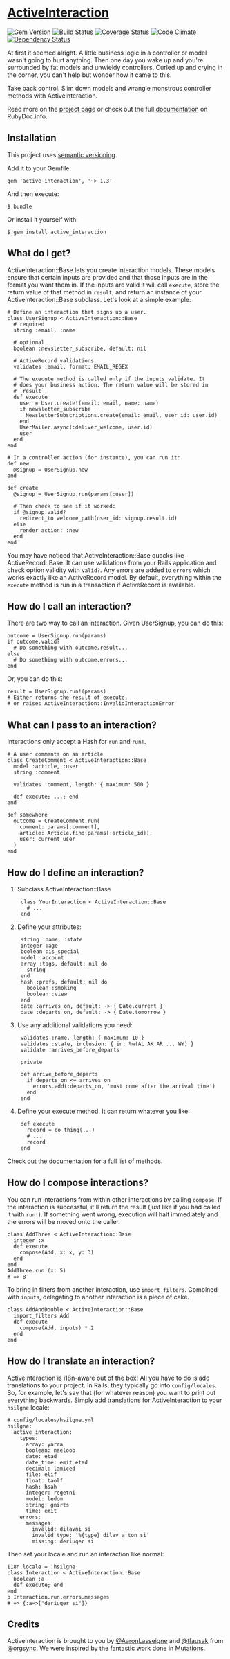 # [ActiveInteraction][0]

[![Gem Version][1]][2]
[![Build Status][3]][4]
[![Coverage Status][5]][6]
[![Code Climate][7]][8]
[![Dependency Status][9]][10]

At first it seemed alright. A little business logic in a controller
or model wasn't going to hurt anything. Then one day you wake up
and you're surrounded by fat models and unwieldy controllers. Curled
up and crying in the corner, you can't help but wonder how it came
to this.

Take back control. Slim down models and wrangle monstrous controller
methods with ActiveInteraction.

Read more on the [project page][11] or check out the full [documentation][12]
on RubyDoc.info.

## Installation

This project uses [semantic versioning][13].

Add it to your Gemfile:

    gem 'active_interaction', '~> 1.3'

And then execute:

    $ bundle

Or install it yourself with:

    $ gem install active_interaction

## What do I get?

ActiveInteraction::Base lets you create interaction models. These
models ensure that certain inputs are provided and that those
inputs are in the format you want them in. If the inputs are valid
it will call `execute`, store the return value of that method in
`result`, and return an instance of your ActiveInteraction::Base
subclass. Let's look at a simple example:

    # Define an interaction that signs up a user.
    class UserSignup < ActiveInteraction::Base
      # required
      string :email, :name

      # optional
      boolean :newsletter_subscribe, default: nil

      # ActiveRecord validations
      validates :email, format: EMAIL_REGEX

      # The execute method is called only if the inputs validate. It
      # does your business action. The return value will be stored in
      # `result`.
      def execute
        user = User.create!(email: email, name: name)
        if newsletter_subscribe
          NewsletterSubscriptions.create(email: email, user_id: user.id)
        end
        UserMailer.async(:deliver_welcome, user.id)
        user
      end
    end

    # In a controller action (for instance), you can run it:
    def new
      @signup = UserSignup.new
    end

    def create
      @signup = UserSignup.run(params[:user])

      # Then check to see if it worked:
      if @signup.valid?
        redirect_to welcome_path(user_id: signup.result.id)
      else
        render action: :new
      end
    end

You may have noticed that ActiveInteraction::Base quacks like
ActiveRecord::Base. It can use validations from your Rails application
and check option validity with `valid?`. Any errors are added to
`errors` which works exactly like an ActiveRecord model. By default,
everything within the `execute` method is run in a transaction if
ActiveRecord is available.

## How do I call an interaction?

There are two way to call an interaction. Given UserSignup, you can
do this:

    outcome = UserSignup.run(params)
    if outcome.valid?
      # Do something with outcome.result...
    else
      # Do something with outcome.errors...
    end

Or, you can do this:

    result = UserSignup.run!(params)
    # Either returns the result of execute,
    # or raises ActiveInteraction::InvalidInteractionError

## What can I pass to an interaction?

Interactions only accept a Hash for `run` and `run!`.

    # A user comments on an article
    class CreateComment < ActiveInteraction::Base
      model :article, :user
      string :comment

      validates :comment, length: { maximum: 500 }

      def execute; ...; end
    end

    def somewhere
      outcome = CreateComment.run(
        comment: params[:comment],
        article: Article.find(params[:article_id]),
        user: current_user
      )
    end

## How do I define an interaction?

1. Subclass ActiveInteraction::Base

        class YourInteraction < ActiveInteraction::Base
          # ...
        end

2. Define your attributes:

        string :name, :state
        integer :age
        boolean :is_special
        model :account
        array :tags, default: nil do
          string
        end
        hash :prefs, default: nil do
          boolean :smoking
          boolean :view
        end
        date :arrives_on, default: -> { Date.current }
        date :departs_on, default: -> { Date.tomorrow }

3. Use any additional validations you need:

        validates :name, length: { maximum: 10 }
        validates :state, inclusion: { in: %w(AL AK AR ... WY) }
        validate :arrives_before_departs

        private

        def arrive_before_departs
          if departs_on <= arrives_on
            errors.add(:departs_on, 'must come after the arrival time')
          end
        end

4. Define your execute method. It can return whatever you like:

        def execute
          record = do_thing(...)
          # ...
          record
        end

Check out the [documentation][12] for a full list of methods.

## How do I compose interactions?

You can run interactions from within other interactions by calling `compose`.
If the interaction is successful, it'll return the result (just like if you had
called it with `run!`). If something went wrong, execution will halt
immediately and the errors will be moved onto the caller.

    class AddThree < ActiveInteraction::Base
      integer :x
      def execute
        compose(Add, x: x, y: 3)
      end
    end
    AddThree.run!(x: 5)
    # => 8

To bring in filters from another interaction, use `import_filters`. Combined
with `inputs`, delegating to another interaction is a piece of cake.

    class AddAndDouble < ActiveInteraction::Base
      import_filters Add
      def execute
        compose(Add, inputs) * 2
      end
    end

## How do I translate an interaction?

ActiveInteraction is i18n-aware out of the box! All you have to do
is add translations to your project. In Rails, they typically go
into `config/locales`. So, for example, let's say that (for whatever
reason) you want to print out everything backwards. Simply add
translations for ActiveInteraction to your `hsilgne` locale:

    # config/locales/hsilgne.yml
    hsilgne:
      active_interaction:
        types:
          array: yarra
          boolean: naeloob
          date: etad
          date_time: emit etad
          decimal: lamiced
          file: elif
          float: taolf
          hash: hsah
          integer: regetni
          model: ledom
          string: gnirts
          time: emit
        errors:
          messages:
            invalid: dilavni si
            invalid_type: '%{type} dilav a ton si'
            missing: deriuqer si

Then set your locale and run an interaction like normal:

    I18n.locale = :hsilgne
    class Interaction < ActiveInteraction::Base
      boolean :a
      def execute; end
    end
    p Interaction.run.errors.messages
    # => {:a=>["deriuqer si"]}

## Credits

ActiveInteraction is brought to you by [@AaronLasseigne][14] and
[@tfausak][15] from [@orgsync][16]. We were inspired by the fantastic
work done in [Mutations][17].

  [0]: https://github.com/orgsync/active_interaction
  [1]: https://badge.fury.io/rb/active_interaction.svg
  [2]: http://rubygems.org/gems/active_interaction "Gem Version"
  [3]: https://travis-ci.org/orgsync/active_interaction.svg?branch=master
  [4]: https://travis-ci.org/orgsync/active_interaction "Build Status"
  [5]: https://img.shields.io/coveralls/orgsync/active_interaction/master.svg
  [6]: https://coveralls.io/r/orgsync/active_interaction?branch=master "Coverage Status"
  [7]: https://codeclimate.com/github/orgsync/active_interaction/badges/gpa.svg
  [8]: https://codeclimate.com/github/orgsync/active_interaction "Code Climate"
  [9]: https://gemnasium.com/orgsync/active_interaction.svg
  [10]: https://gemnasium.com/orgsync/active_interaction "Dependency Status"
  [11]: http://orgsync.github.io/active_interaction/
  [12]: http://rubydoc.info/github/orgsync/active_interaction
  [13]: http://semver.org/spec/v2.0.0.html
  [14]: https://github.com/AaronLasseigne
  [15]: https://github.com/tfausak
  [16]: https://github.com/orgsync
  [17]: https://github.com/cypriss/mutations
